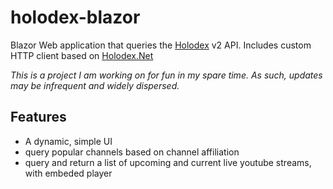 # holodex-blazor
Blazor Web application that queries the [Holodex](https://holodex.net/) v2 API.
Includes custom HTTP client based on [Holodex.Net](https://github.com/EBro912/Holodex.NET/tree/main)

*This is a project I am working on for fun in my spare time. As such, updates may be infrequent and widely dispersed.*

## Features
- A dynamic, simple UI
- query popular channels based on channel affiliation
- query and return a list of upcoming and current live youtube streams, with embeded player
